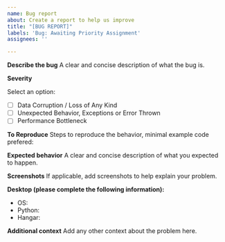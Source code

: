 ```yaml
---
name: Bug report
about: Create a report to help us improve
title: "[BUG REPORT]"
labels: 'Bug: Awaiting Priority Assignment'
assignees: ''

---
```


**Describe the bug**
A clear and concise description of what the bug is.


**Severity**
<!--- fill in the space between `[ ]` with and `x` (ie. `[x]`) --->
Select an option:
- [ ] Data Corruption / Loss of Any Kind
- [ ] Unexpected Behavior, Exceptions or Error Thrown
- [ ] Performance Bottleneck

**To Reproduce**
Steps to reproduce the behavior, minimal example code prefered:


**Expected behavior**
A clear and concise description of what you expected to happen.


**Screenshots**
If applicable, add screenshots to help explain your problem.


**Desktop (please complete the following information):**

 - OS:
 - Python:
 - Hangar: 

**Additional context**
Add any other context about the problem here.
